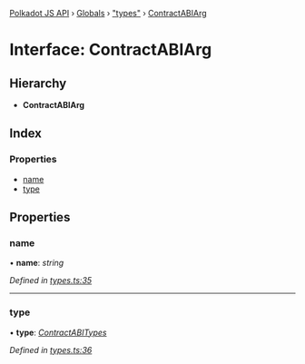 [Polkadot JS API](../README.md) › [Globals](../globals.md) › ["types"](../modules/_types_.md) › [ContractABIArg](_types_.contractabiarg.md)

# Interface: ContractABIArg

## Hierarchy

* **ContractABIArg**

## Index

### Properties

* [name](_types_.contractabiarg.md#name)
* [type](_types_.contractabiarg.md#type)

## Properties

###  name

• **name**: *string*

*Defined in [types.ts:35](https://github.com/polkadot-js/api/blob/25d1a11/packages/api-contract/src/types.ts#L35)*

___

###  type

• **type**: *[ContractABITypes](../modules/_types_.md#contractabitypes)*

*Defined in [types.ts:36](https://github.com/polkadot-js/api/blob/25d1a11/packages/api-contract/src/types.ts#L36)*
